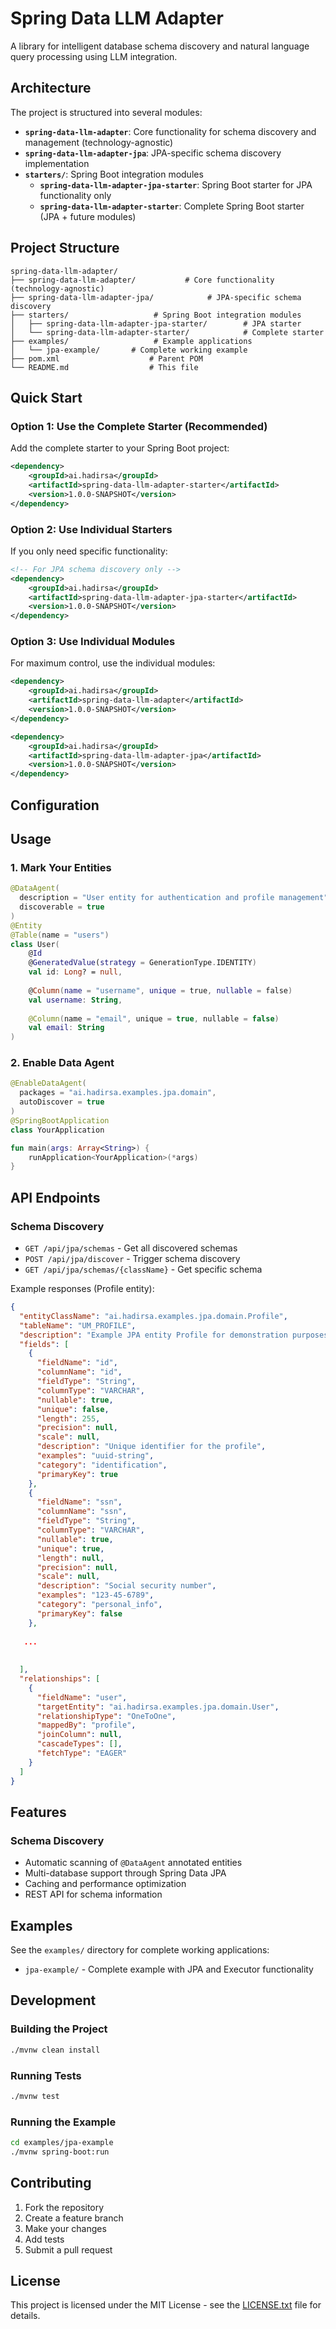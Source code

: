 # Spring Data LLM Adapter

A library for intelligent database schema discovery and natural language query processing using LLM integration.

## Architecture

The project is structured into several modules:

- **`spring-data-llm-adapter`**: Core functionality for schema discovery and management (technology-agnostic)
- **`spring-data-llm-adapter-jpa`**: JPA-specific schema discovery implementation
- **`starters/`**: Spring Boot integration modules
  - **`spring-data-llm-adapter-jpa-starter`**: Spring Boot starter for JPA functionality only
  - **`spring-data-llm-adapter-starter`**: Complete Spring Boot starter (JPA + future modules)

## Project Structure

```
spring-data-llm-adapter/
├── spring-data-llm-adapter/           # Core functionality (technology-agnostic)
├── spring-data-llm-adapter-jpa/            # JPA-specific schema discovery
├── starters/                   # Spring Boot integration modules
│   ├── spring-data-llm-adapter-jpa-starter/        # JPA starter
│   └── spring-data-llm-adapter-starter/            # Complete starter
├── examples/                   # Example applications
│   └── jpa-example/       # Complete working example
├── pom.xml                    # Parent POM
└── README.md                  # This file
```

## Quick Start

### Option 1: Use the Complete Starter (Recommended)

Add the complete starter to your Spring Boot project:

```xml
<dependency>
    <groupId>ai.hadirsa</groupId>
    <artifactId>spring-data-llm-adapter-starter</artifactId>
    <version>1.0.0-SNAPSHOT</version>
</dependency>
```

### Option 2: Use Individual Starters

If you only need specific functionality:

```xml
<!-- For JPA schema discovery only -->
<dependency>
    <groupId>ai.hadirsa</groupId>
    <artifactId>spring-data-llm-adapter-jpa-starter</artifactId>
    <version>1.0.0-SNAPSHOT</version>
</dependency>

```

### Option 3: Use Individual Modules

For maximum control, use the individual modules:

```xml
<dependency>
    <groupId>ai.hadirsa</groupId>
    <artifactId>spring-data-llm-adapter</artifactId>
    <version>1.0.0-SNAPSHOT</version>
</dependency>

<dependency>
    <groupId>ai.hadirsa</groupId>
    <artifactId>spring-data-llm-adapter-jpa</artifactId>
    <version>1.0.0-SNAPSHOT</version>
</dependency>
```

## Configuration


## Usage

### 1. Mark Your Entities

```kotlin
@DataAgent(
  description = "User entity for authentication and profile management",
  discoverable = true
)
@Entity
@Table(name = "users")
class User(
    @Id
    @GeneratedValue(strategy = GenerationType.IDENTITY)
    val id: Long? = null,
    
    @Column(name = "username", unique = true, nullable = false)
    val username: String,
    
    @Column(name = "email", unique = true, nullable = false)
    val email: String
)
```

### 2. Enable Data Agent

```kotlin
@EnableDataAgent(
  packages = "ai.hadirsa.examples.jpa.domain",
  autoDiscover = true
)
@SpringBootApplication
class YourApplication

fun main(args: Array<String>) {
    runApplication<YourApplication>(*args)
}
```

## API Endpoints

### Schema Discovery
- `GET /api/jpa/schemas` - Get all discovered schemas
- `POST /api/jpa/discover` - Trigger schema discovery
- `GET /api/jpa/schemas/{className}` - Get specific schema

Example responses (Profile entity):
```json
{
  "entityClassName": "ai.hadirsa.examples.jpa.domain.Profile",
  "tableName": "UM_PROFILE",
  "description": "Example JPA entity Profile for demonstration purposes",
  "fields": [
    {
      "fieldName": "id",
      "columnName": "id",
      "fieldType": "String",
      "columnType": "VARCHAR",
      "nullable": true,
      "unique": false,
      "length": 255,
      "precision": null,
      "scale": null,
      "description": "Unique identifier for the profile",
      "examples": "uuid-string",
      "category": "identification",
      "primaryKey": true
    },
    {
      "fieldName": "ssn",
      "columnName": "ssn",
      "fieldType": "String",
      "columnType": "VARCHAR",
      "nullable": true,
      "unique": true,
      "length": null,
      "precision": null,
      "scale": null,
      "description": "Social security number",
      "examples": "123-45-6789",
      "category": "personal_info",
      "primaryKey": false
    },
    
   ...
    
    
  ],
  "relationships": [
    {
      "fieldName": "user",
      "targetEntity": "ai.hadirsa.examples.jpa.domain.User",
      "relationshipType": "OneToOne",
      "mappedBy": "profile",
      "joinColumn": null,
      "cascadeTypes": [],
      "fetchType": "EAGER"
    }
  ]
}
```
## Features

### Schema Discovery
- Automatic scanning of `@DataAgent` annotated entities
- Multi-database support through Spring Data JPA
- Caching and performance optimization
- REST API for schema information

## Examples

See the `examples/` directory for complete working applications:

- `jpa-example/` - Complete example with JPA and Executor functionality

## Development

### Building the Project

```bash
./mvnw clean install
```

### Running Tests

```bash
./mvnw test
```

### Running the Example

```bash
cd examples/jpa-example
./mvnw spring-boot:run
```

## Contributing

1. Fork the repository
2. Create a feature branch
3. Make your changes
4. Add tests
5. Submit a pull request

## License

This project is licensed under the MIT License - see the [LICENSE.txt](LICENSE.txt) file for details. 
